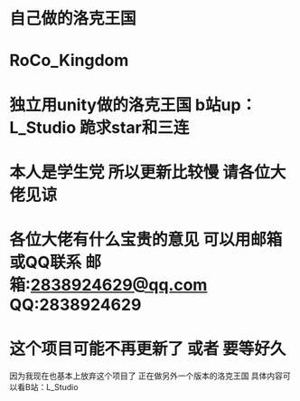 自己做的洛克王国
=======
# RoCo_Kingdom
独立用unity做的洛克王国
b站up：L_Studio
跪求star和三连
=======
本人是学生党
所以更新比较慢
请各位大佬见谅
======
各位大佬有什么宝贵的意见
可以用邮箱或QQ联系
邮箱:2838924629@qq.com
QQ:2838924629
======
# 这个项目可能不再更新了 或者 要等好久
因为我现在也基本上放弃这个项目了
正在做另外一个版本的洛克王国
具体内容可以看B站：L_Studio
